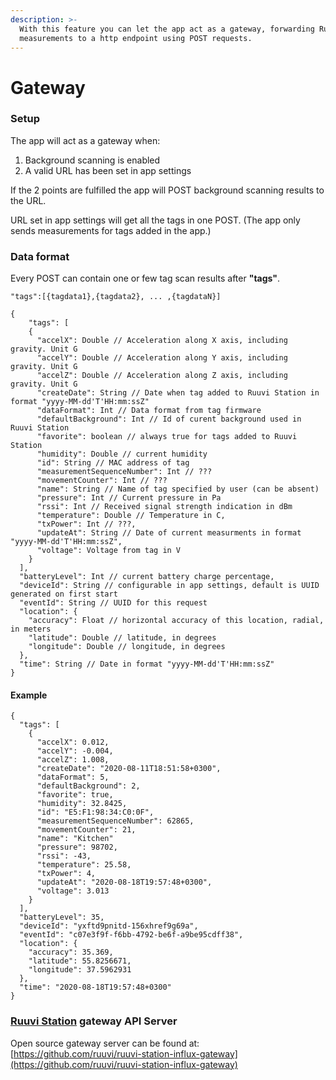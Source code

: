 ```yaml
---
description: >-
  With this feature you can let the app act as a gateway, forwarding RuuviTag
  measurements to a http endpoint using POST requests.
---
```


# Gateway

### Setup

The app will act as a gateway when:

1. Background scanning is enabled
2. A valid URL has been set in app settings

If the 2 points are fulfilled the app will POST background scanning results to the URL.

URL set in app settings will get all the tags in one POST.  \(The app only sends measurements for tags added in the app.\)

### Data format

Every POST can contain one or few tag scan results after **"tags"**. 

`"tags":[{tagdata1},{tagdata2}, ... ,{tagdataN}]`

```text
{
    "tags": [
    {
      "accelX": Double // Acceleration along X axis, including gravity. Unit G
      "accelY": Double // Acceleration along Y axis, including gravity. Unit G
      "accelZ": Double // Acceleration along Z axis, including gravity. Unit G
      "createDate": String // Date when tag added to Ruuvi Station in format "yyyy-MM-dd'T'HH:mm:ssZ"
      "dataFormat": Int // Data format from tag firmware
      "defaultBackground": Int // Id of curent background used in Ruuvi Station
      "favorite": boolean // always true for tags added to Ruuvi Station
      "humidity": Double // current humidity
      "id": String // MAC address of tag
      "measurementSequenceNumber": Int // ???
      "movementCounter": Int // ???
      "name": String // Name of tag specified by user (can be absent)
      "pressure": Int // Current pressure in Pa
      "rssi": Int // Received signal strength indication in dBm
      "temperature": Double // Temperature in C,
      "txPower": Int // ???,
      "updateAt": String // Date of current measurments in format "yyyy-MM-dd'T'HH:mm:ssZ",
      "voltage": Voltage from tag in V
    }
  ],
  "batteryLevel": Int // current battery charge percentage,
  "deviceId": String // configurable in app settings, default is UUID generated on first start
  "eventId": String // UUID for this request
  "location": {
    "accuracy": Float // horizontal accuracy of this location, radial, in meters
    "latitude": Double // latitude, in degrees
    "longitude": Double // longitude, in degrees
  },
  "time": String // Date in format "yyyy-MM-dd'T'HH:mm:ssZ"
}
```

#### Example

```text
{
  "tags": [
    {
      "accelX": 0.012,
      "accelY": -0.004,
      "accelZ": 1.008,
      "createDate": "2020-08-11T18:51:58+0300",
      "dataFormat": 5,
      "defaultBackground": 2,
      "favorite": true,
      "humidity": 32.8425,
      "id": "E5:F1:98:34:C0:0F",
      "measurementSequenceNumber": 62865,
      "movementCounter": 21,
      "name": "Kitchen"
      "pressure": 98702,
      "rssi": -43,
      "temperature": 25.58,
      "txPower": 4,
      "updateAt": "2020-08-18T19:57:48+0300",
      "voltage": 3.013
    }
  ],
  "batteryLevel": 35,
  "deviceId": "yxftd9pnitd-156xhref9g69a",
  "eventId": "c07e3f9f-f6bb-4792-be6f-a9be95cdff38",
  "location": {
    "accuracy": 35.369,
    "latitude": 55.8256671,
    "longitude": 37.5962931
  },
  "time": "2020-08-18T19:57:48+0300"
}
```

###  [Ruuvi Station](https://ruuvi.com/manuals/station/app-settings/) gateway API Server

Open source gateway server can be found at: [https://github.com/ruuvi/ruuvi-station-influx-gateway](https://github.com/ruuvi/ruuvi-station-influx-gateway)

